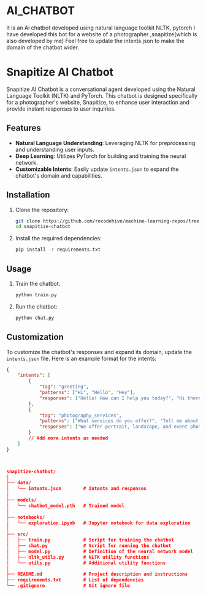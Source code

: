 # AI_CHATBOT
It is an Ai chatbot developed using natural language toolkit NLTK, pytorch
I have developed this bot for a website of a photographer ,snapitize(which is also developed by me)
Feel free to update the intents.json to make the domain  of the chatbot wider.

# Snapitize AI Chatbot

Snapitize AI Chatbot is a conversational agent developed using the Natural Language Toolkit (NLTK) and PyTorch. This chatbot is designed specifically for a photographer's website, Snapitize, to enhance user interaction and provide instant responses to user inquiries.

## Features

- **Natural Language Understanding**: Leveraging NLTK for preprocessing and understanding user inputs.
- **Deep Learning**: Utilizes PyTorch for building and training the neural network.
- **Customizable Intents**: Easily update `intents.json` to expand the chatbot's domain and capabilities.

## Installation

1. Clone the repository:
    ```bash
    git clone https://github.com/recodehive/machine-learning-repos/tree/main/AI_CHATBOT
    cd snapitize-chatbot
    ```

2. Install the required dependencies:
    ```bash
    pip install -r requirements.txt
    ```

## Usage

1. Train the chatbot:
    ```bash
    python train.py
    ```

2. Run the chatbot:
    ```bash
    python chat.py
    ```

## Customization

To customize the chatbot's responses and expand its domain, update the `intents.json` file. Here is an example format for the intents:

```json
{
    "intents": [
        {
            "tag": "greeting",
            "patterns": ["Hi", "Hello", "Hey"],
            "responses": ["Hello! How can I help you today?", "Hi there! What can I do for you?"]
        },
        {
            "tag": "photography_services",
            "patterns": ["What services do you offer?", "Tell me about your photography services"],
            "responses": ["We offer portrait, landscape, and event photography. Contact us for more details!"]
        }
        // Add more intents as needed
    ]
}



snapitize-chatbot/
│
├── data/
│   └── intents.json        # Intents and responses
│
├── models/
│   └── chatbot_model.pth   # Trained model
│
├── notebooks/
│   └── exploration.ipynb   # Jupyter notebook for data exploration
│
├── src/
│   ├── train.py            # Script for training the chatbot
│   ├── chat.py             # Script for running the chatbot
│   ├── model.py            # Definition of the neural network model
│   ├── nltk_utils.py       # NLTK utility functions
│   └── utils.py            # Additional utility functions
│
├── README.md               # Project description and instructions
├── requirements.txt        # List of dependencies
└── .gitignore              # Git ignore file

